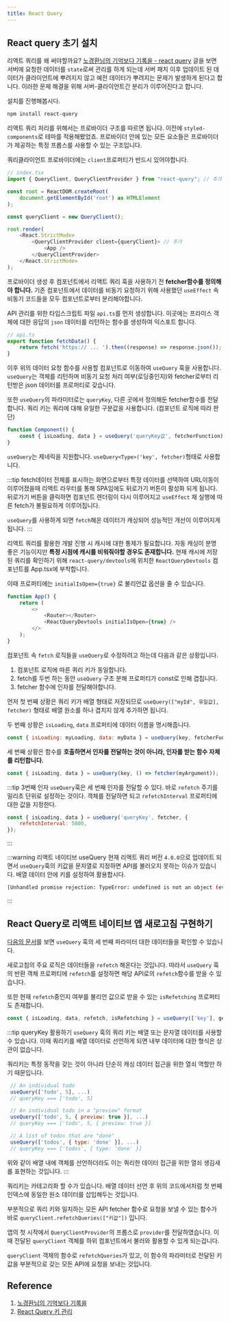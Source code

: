 ```yaml
---
title: React Query
---
```


## React query 초기 설치

리액트 쿼리를 왜 써야할까요? [노경환님의 기억보다 기록을 - react query](https://kyounghwan01.github.io/blog/React/react-query/basic/) 글을 보면 서버에 요청한 데이터를 `state`로써 관리를 하게 되는데 서버 패치 이후 업데이트 된 데이터가 클라이언트에 뿌려지지 않고 예전 데이터가 뿌려지는 문제가 발생하게 된다고 합니다. 이러한 문제 해결을 위해 서버-클라이언트간 분리가 이루어진다고 합니다.

설치를 진행해봅시다.

```sh
npm install react-query
```

리액트 쿼리 처리를 위해서는 프로바이더 구조를 따르면 됩니다. 이전에 `styled-components`로 테마를 적용해봤었죠. 프로바이더 안에 있는 모든 요소들은 프로바이더가 제공하는 특정 프롭스를 사용할 수 있는 구조입니다.

쿼리클라이언트 프로바이더에는 `client`프로퍼티가 반드시 있어야합니다.

```javascript
// index.tsx
import { QueryClient, QueryClientProvider } from "react-query"; // 추가

const root = ReactDOM.createRoot(
    document.getElementById('root') as HTMLElement
);

const queryClient = new QueryClient();

root.render(
    <React.StrictMode>
        <QueryClientProvider client={queryClient}> // 추가
            <App />
        </QueryClientProvider>
    </React.StrictMode>
);
```

프로바이더 생성 후 컴포넌트에서 리액트 쿼리 훅을 사용하기 전 **fetcher함수를 정의해야 합니다.** 기존 컴포넌트에서 데이터를 비동기 요청하기 위해 사용했던 `useEffect` 속 비동기 코드들을 모두 컴포넌트로부터 분리해야합니다.

API 관리를 위한 타입스크립트 파일 `api.ts`를 먼저 생성합니다. 이곳에는 프라미스 객체에 대한 응답의 `json` 데이터를 리턴하는 함수를 생성하여 익스포트 합니다.

```javascript
// api.ts
export function fetchData() {
    return fetch('https:// ... ').then((response) => response.json());
}
```

이후 위의 데이터 요청 함수를 사용할 컴포넌트로 이동하여 `useQuery` 훅을 사용합니다. `useQuery`는 객체를 리턴하며 비동기 요청 처리 여부(로딩중인지)와 fetcher로부터 리턴받은 json 데이터를 프로퍼티로 갖습니다.

또한 `useQuery`의 파라미터로는 `queryKey`, 다른 곳에서 정의해둔 fetcher함수를 전달합니다. 쿼리 키는 쿼리에 대해 유일한 구분값을 사용합니다. (컴포넌트 로직에 따라 판단)

```javascript
function Component() {
    const { isLoading, data } = useQuery('queryKey값', fetcherFunction);
}
```

`useQuery`는 제네릭을 지원합니다. `useQuery<Type>('key', fetcher)`형태로 사용합니다.

:::tip
fetch데이터 전체를 표시하는 화면으로부터 특정 데이터를 선택하여 URL이동이 이루어졌을때 리액트 라우터를 통해 SPA임에도 뒤로가기 버튼이 활성화 되게 됩니다. 뒤로가기 버튼을 클릭하면 컴포넌트 렌더링이 다시 이루어지고 `useEffect` 재 실행에 따른 fetch가 불필요하게 이루어집니다.

`useQuery`를 사용하게 되면 `fetch`해온 데이터가 캐싱되어 성능적인 개선이 이루어지게 됩니다.
:::

리액트 쿼리를 활용한 개발 진행 시 캐시에 대한 통제가 필요합니다. 자동 캐싱이 분명 좋은 기능이지만 **특정 시점에 캐시를 비워줘야할 경우도 존재합니다.** 현재 캐시에 저장된 쿼리를 확인하기 위해 `react-query/devtools`에 위치한 `ReactQueryDevtools` 컴포넌트를 App.tsx에 부착합니다.

이때 프로퍼티에는 `initialIsOpen={true}` 로 불리언값 옵션을 줄 수 있습니다.

```javascript
function App() {
    return (
        <>
            <Router></Router>
            <ReactQueryDevtools initialIsOpen={true} />
        </>
    );
}
```

컴포넌트 속 `fetch` 로직들을 `useQuery`로 수정하려고 하는데 다음과 같은 상황입니다.

1. 컴포넌트 로직에 따른 쿼리 키가 동일합니다.
2. fetch를 두번 하는 동안 `useQuery` 구조 분해 프로퍼티가 const로 인해 겹칩니다.
3. fetcher 함수에 인자를 전달해야합니다.

먼저 첫 번째 상황은 쿼리 키가 배열 형태로 저장되므로 `useQuery(["myId", 유일값], fetcher)` 형태로 배열 원소를 하나 겹치지 않게 추가하면 됩니다.

두 번째 상황은 `isLoading`, `data` 프로퍼티에 데이터 이름을 명시해줍니다.

```javascript
const { isLoading: myLoading, data: myData } = useQuery(key, fetcherFunction);
```

세 번째 상황은 함수를 **호출하면서 인자를 전달하는 것이 아니라, 인자를 받는 함수 자체를 리턴합니다.**

```javascript
const { isLoading, data } = useQuery(key, () => fetcher(myArgument));
```

:::tip 3번째 인자
`useQuery`훅은 세 번째 인자를 전달할 수 있다. 바로 `refetch` 주기를 밀리초 단위로 설정하는 것이다. 객체를 전달하면 되고 `refetchInterval` 프로퍼티에 대한 값을 지정한다.

```javascript
const { isLoading, data } = useQuery('queryKey', fetcher, {
    refetchInterval: 5000,
});
```

:::

:::warning 리액트 네이티브 useQuery
현재 리액트 쿼리 버전 `4.0.0`으로 업데이트 되면서 `useQuery`훅의 키값을 문자열로 지정하면 API를 불러오지 못하는 이슈가 있습니다. 배열 데이터 안에 키를 설정하여 활용합시다.

```sh
[Unhandled promise rejection: TypeError: undefined is not an object (evaluating '_this.state.children[_this.state.index]')]
```

:::

## React Query로 리액트 네이티브 앱 새로고침 구현하기

[다음의 문서](https://react-query-v3.tanstack.com/reference/useQuery)를 보면 `useQuery` 훅의 세 번째 파라미터 대한 데이터들을 확인할 수 있습니다.

새로고침의 주요 로직은 데이터들을 `refetch` 해온다는 것입니다. 따라서 `useQuery` 훅의 반환 객체 프로퍼티에 `refetch`를 설정하면 해당 API로의 `refetch`함수를 받을 수 있습니다.

또한 현재 `refetch`중인지 여부를 불리언 값으로 받을 수 있는 `isRefetching` 프로퍼티도 존재합니다.

```javascript
const { isLoading, data, refetch, isRefetching } = useQuery(['key'], getData);
```

:::tip queryKey 활용하기
`useQuery` 훅의 쿼리 키는 배열 또는 문자열 데이터를 사용할 수 있습니다. 이때 쿼리키를 배열 데이터로 선언하게 되면 내부 데이터에 대한 형식은 상관이 없습니다.

쿼리키는 특정 동작을 갖는 것이 아니라 단순히 캐싱 데이터 접근을 위한 열쇠 역할만 하기 때문입니다.

```javascript
 // An individual todo
 useQuery(['todo', 5], ...)
 // queryKey === ['todo', 5]

 // An individual todo in a "preview" format
 useQuery(['todo', 5, { preview: true }], ...)
 // queryKey === ['todo', 5, { preview: true }]

 // A list of todos that are "done"
 useQuery(['todos', { type: 'done' }], ...)
 // queryKey === ['todos', { type: 'done' }]

```

위와 같이 배열 내에 객체를 선언하더라도 이는 쿼리한 데이터 접근을 위한 열쇠 생김새롤 표현하는 것입니다.
:::

쿼리키는 카테고리화 할 수가 있습니다. 배열 데이터 선언 후 위의 코드에서처럼 첫 번째 인덱스에 동일한 원소 데이터를 삽입해두는 것입니다.

부분적으로 쿼리 키와 일치하는 모든 API fetcher 함수로 요청을 보낼 수 있는 함수가 바로 `queryClient.refetchQueries(["키값"])` 입니다.

앱의 첫 시작에서 `QueryClientProvider`의 프롭스로 `provider`를 전달하였습니다. 이때 전달된 `queryClient` 객체를 하위 컴포넌트에서 불러와 활용할 수 있게 되는겁니다.

`queryClient` 객체의 함수로 `refetchQueries`가 있고, 이 함수의 파라미터로 전달된 키값을 부분적으로 갖는 모든 API에 요청을 보내는 것입니다.

## Reference

1. [노경환님의 기억보다 기록을](https://kyounghwan01.github.io/blog/React/react-query/basic/)
2. [React Query 키 관리](https://www.zigae.com/react-query-key/)
